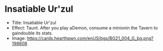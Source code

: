 # Insatiable Ur'zul
- Title:  Insatiable Ur'zul
- Effect:  Taunt. After you play aDemon, consume a minionin the Tavern to gaindouble its stats.
- Image:  https://cards.hearthpwn.com/enUS/bgs/BG21_004_G_bg.png?198608
